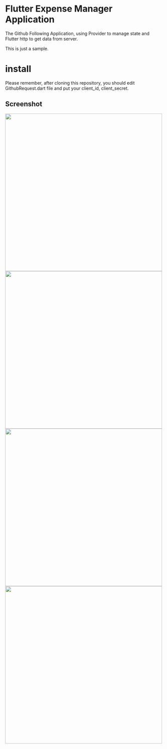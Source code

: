 # Flutter Expense Manager Application

The Github Following Application, using Provider to manage state and Flutter http to get data from server.

This is just a sample.

# install
Please remember, after cloning this repository, you should edit GithubRequest.dart file and put your client_id, client_secret.

## Screenshot

<img src="assets/preview1.png" height="500em" /><img src="assets/preview2.png" height="500em" /><img src="assets/preview3.png" height="500em" /><img src="assets/preview4.png" height="500em" />
